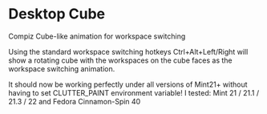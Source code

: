 # Desktop Cube

Compiz Cube-like animation for workspace switching

Using the standard workspace switching hotkeys Ctrl+Alt+Left/Right will show a rotating cube with the workspaces on the cube faces as the workspace switching animation.

It should now be working perfectly under all versions of Mint21+ without having to set CLUTTER_PAINT environment variable!
I tested: Mint 21 / 21.1 / 21.3 / 22 and Fedora Cinnamon-Spin 40